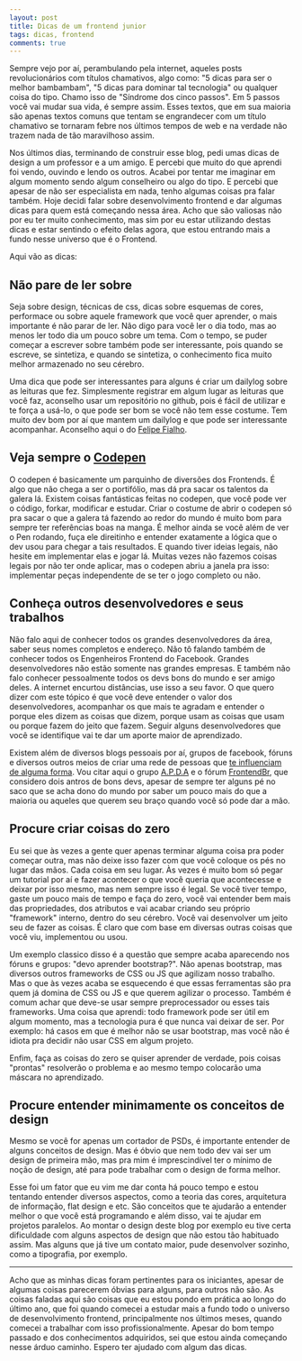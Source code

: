 ```yaml
---
layout: post
title: Dicas de um frontend junior
tags: dicas, frontend
comments: true
---
```


Sempre vejo por aí, perambulando pela internet, aqueles posts revolucionários com títulos chamativos, algo como: "5 dicas para ser o melhor bambambam", "5 dicas para dominar tal tecnologia" ou qualquer coisa do tipo. Chamo isso de "Síndrome dos cinco passos". Em 5 passos você vai mudar sua vida, é sempre assim. Esses textos, que em sua maioria são apenas textos comuns que tentam se engrandecer com um título chamativo se tornaram febre nos últimos tempos de web e na verdade não trazem nada de tão maravilhoso assim. 

Nos últimos dias, terminando de construir esse blog, pedi umas dicas de design a um professor e a um amigo. E percebi que muito do que aprendi foi vendo, ouvindo e lendo os outros. Acabei por tentar me imaginar em algum momento sendo algum conselheiro ou algo do tipo. E percebi que apesar de não ser especialista em nada, tenho algumas coisas pra falar também. Hoje decidi falar sobre desenvolvimento frontend e dar algumas dicas para quem está começando nessa área. Acho que são valiosas não por eu ter muito conhecimento, mas sim por eu estar utilizando destas dicas e estar sentindo o efeito delas agora, que estou entrando mais a fundo nesse universo que é o Frontend.

Aqui vão as dicas:

## Não pare de ler sobre
Seja sobre design, técnicas de css, dicas sobre esquemas de cores, performace ou sobre aquele framework que você quer aprender, o mais importante é não parar de ler. Não digo para você ler o dia todo, mas ao menos ler todo dia um pouco sobre um tema. Com o tempo, se puder começar a escrever sobre também pode ser interessante, pois quando se escreve, se sintetiza, e quando se sintetiza, o conhecimento fica muito melhor armazenado no seu cérebro. 

Uma dica que pode ser interessantes para alguns é criar um dailylog sobre as leituras que fez. Simplesmente registrar em algum lugar as leituras que você faz, aconselho usar um repositório no github, pois é fácil de utilizar e te força a usá-lo, o que pode ser bom se você não tem esse costume. Tem muito dev bom por aí que mantem um dailylog e que pode ser interessante acompanhar. Aconselho aqui o do [Felipe Fialho](https://github.com/LFeh/dailylog).

## Veja sempre o [Codepen](http://codepen.io/)

O codepen é basicamente um parquinho de diversões dos Frontends. É algo que não chega a ser o portifólio, mas dá pra sacar os talentos da galera lá. Existem coisas fantásticas feitas no codepen, que você pode ver o código, forkar, modificar e estudar. Criar o costume de abrir o codepen só pra sacar o que a galera tá fazendo ao redor do mundo é muito bom para sempre ter referências boas na manga. É melhor ainda se você além de ver o Pen rodando, fuça ele direitinho e entender exatamente a lógica que o dev usou para chegar a tais resultados. E quando tiver ideias legais, não hesite em implementar elas e jogar lá. Muitas vezes não fazemos coisas legais por não ter onde aplicar, mas o codepen abriu a janela pra isso: implementar peças independente de se ter o jogo completo ou não.

## Conheça outros desenvolvedores e seus trabalhos

Não falo aqui de conhecer todos os grandes desenvolvedores da área, saber seus nomes completos e endereço. Não tô falando também de conhecer todos os Engenheiros Frontend do Facebook. Grandes desenvolvedores não estão somente nas grandes empresas. E também não falo conhecer pessoalmente todos os devs bons do mundo e ser amigo deles. A internet encurtou distâncias, use isso a seu favor. O que quero dizer com este tópico é que você deve entender o valor dos desenvolvedores, acompanhar os que mais te agradam e entender o porque eles dizem as coisas que dizem, porque usam as coisas que usam ou porque fazem do jeito que fazem. Seguir alguns desenvolvedores que você se identifique vai te dar um aporte maior de aprendizado.

Existem além de diversos blogs pessoais por aí, grupos de facebook, fóruns e diversos outros meios de criar uma rede de pessoas que [te influenciam de alguma forma](https://soundcloud.com/murilogun/media5). Vou citar aqui o grupo [A.P.D.A](https://www.facebook.com/groups/osadpa/?fref=ts) e o fórum [FrontendBr](https://github.com/frontendbr/forum/issues), que considero dois antros de bons devs, apesar de sempre ter alguns pé no saco que se acha dono do mundo por saber um pouco mais do que a maioria ou aqueles que querem seu braço quando você só pode dar a mão. 

## Procure criar coisas do zero

Eu sei que às vezes a gente quer apenas terminar alguma coisa pra poder começar outra, mas não deixe isso fazer com que você coloque os pés no lugar das mãos. Cada coisa em seu lugar. Às vezes é muito bom só pegar um tutorial por aí e fazer acontecer o que você queria que acontecesse e deixar por isso mesmo, mas nem sempre isso é legal. Se você tiver tempo, gaste um pouco mais de tempo e faça do zero, você vai entender bem mais das propriedades, dos atributos e vai acabar criando seu próprio "framework" interno, dentro do seu cérebro. Você vai desenvolver um jeito seu de fazer as coisas. É claro que com base em diversas outras coisas que você viu, implementou ou usou. 

Um exemplo classico disso é a questão que sempre acaba aparecendo nos fóruns e grupos: "devo aprender bootstrap?". Não apenas bootstrap, mas diversos outros frameworks de CSS ou JS que agilizam nosso trabalho. Mas o que às vezes acaba se esquecendo é que essas ferramentas são pra quem já domina de CSS ou JS e que querem agilizar o processo. Também é comum achar que deve-se usar sempre preprocessador ou esses tais frameworks. Uma coisa que aprendi: todo framework pode ser útil em algum momento, mas a tecnologia pura é que nunca vai deixar de ser. Por exemplo: há casos em que é melhor não se usar bootstrap, mas você não é idiota pra decidir não usar CSS em algum projeto. 

Enfim, faça as coisas do zero se quiser aprender de verdade, pois coisas "prontas" resolverão o problema e ao mesmo tempo colocarão uma máscara no aprendizado.

## Procure entender minimamente os conceitos de design

Mesmo se você for apenas um cortador de PSDs, é importante entender de alguns conceitos de design. Mas é óbvio que nem todo dev vai ser um design de primeira mão, mas pra mim é imprescindível ter o mínimo de noção de design, até para pode trabalhar com o design de forma melhor. 

Esse foi um fator que eu vim me dar conta há pouco tempo e estou tentando entender diversos aspectos, como a teoria das cores, arquitetura de informação, flat design e etc. São conceitos que te ajudarão a entender melhor o que você está programando e além disso, vai te ajudar em projetos paralelos. Ao montar o design deste blog por exemplo eu tive certa dificuldade com alguns aspectos de design que não estou tão habituado assim. Mas alguns que já tive um contato maior, pude desenvolver sozinho, como a tipografia, por exemplo. 

---

Acho que as minhas dicas foram pertinentes para os iniciantes, apesar de algumas coisas parecerem óbvias para alguns, para outros não são. As coisas faladas aqui são coisas que eu estou pondo em prática ao longo do último ano, que foi quando comecei a estudar mais a fundo todo o universo de desenvolvimento frontend, principalmente nos últimos meses, quando comecei a trabalhar com isso profissionalmente. Apesar do bom tempo passado e dos conhecimentos adquiridos, sei que estou ainda começando nesse árduo caminho. Espero ter ajudado com algum das dicas. 




